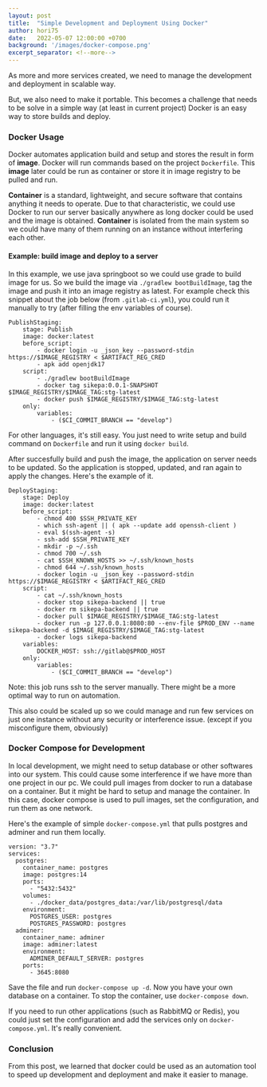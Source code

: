 ```yaml
---
layout: post
title:  "Simple Development and Deployment Using Docker"
author: hori75
date:   2022-05-07 12:00:00 +0700
background: '/images/docker-compose.png'
excerpt_separator: <!--more-->
---
```


As more and more services created, we need to manage the development and deployment in scalable way.
<!--more-->
But, we also need to make it portable. 
This becomes a challenge that needs to be solve in a simple way (at least in current project)
Docker is an easy way to store builds and deploy.

### Docker Usage

Docker automates application build and setup and stores the result in form of **image**. 
Docker will run commands based on the project `Dockerfile`.
This **image** later could be run as container or store it in image registry to be pulled and run.

**Container** is a standard, lightweight, and secure software that contains anything it needs to operate.
Due to that characteristic, we could use Docker to run our server basically anywhere as long docker could be used and the image is obtained.
**Container** is isolated from the main system so we could have many of them running on an instance without interfering each other.

#### Example: build image and deploy to a server

In this example, we use java springboot so we could use grade to build image for us.
So we build the image via `./gradlew bootBuildImage`, tag the image and push it into an image registry as latest.
For example check this snippet about the job below (from `.gitlab-ci.yml`), you could run it manually to try
(after filling the env variables of course).

```
PublishStaging:
    stage: Publish
    image: docker:latest
    before_script:
        - docker login -u _json_key --password-stdin https://$IMAGE_REGISTRY < $ARTIFACT_REG_CRED
        - apk add openjdk17
    script:
        - ./gradlew bootBuildImage
        - docker tag sikepa:0.0.1-SNAPSHOT $IMAGE_REGISTRY/$IMAGE_TAG:stg-latest
        - docker push $IMAGE_REGISTRY/$IMAGE_TAG:stg-latest
    only:
        variables:
            - ($CI_COMMIT_BRANCH == "develop")
```

For other languages, it's still easy. You just need to write setup and build command on `Dockerfile` and run it using `docker build`.

After succesfully build and push the image, the application on server needs to be updated.
So the application is stopped, updated, and ran again to apply the changes.
Here's the example of it.

```
DeployStaging:
    stage: Deploy
    image: docker:latest
    before_script:
        - chmod 400 $SSH_PRIVATE_KEY
        - which ssh-agent || ( apk --update add openssh-client )
        - eval $(ssh-agent -s)
        - ssh-add $SSH_PRIVATE_KEY
        - mkdir -p ~/.ssh
        - chmod 700 ~/.ssh
        - cat $SSH_KNOWN_HOSTS >> ~/.ssh/known_hosts
        - chmod 644 ~/.ssh/known_hosts
        - docker login -u _json_key --password-stdin https://$IMAGE_REGISTRY < $ARTIFACT_REG_CRED
    script:
        - cat ~/.ssh/known_hosts
        - docker stop sikepa-backend || true
        - docker rm sikepa-backend || true
        - docker pull $IMAGE_REGISTRY/$IMAGE_TAG:stg-latest
        - docker run -p 127.0.0.1:8080:80 --env-file $PROD_ENV --name sikepa-backend -d $IMAGE_REGISTRY/$IMAGE_TAG:stg-latest
        - docker logs sikepa-backend
    variables:
        DOCKER_HOST: ssh://gitlab@$PROD_HOST
    only:
        variables:
            - ($CI_COMMIT_BRANCH == "develop")
```

Note: this job runs ssh to the server manually. There might be a more optimal way to run on automation.

This also could be scaled up so we could manage and run few services on just one instance without any security or interference issue.
(except if you misconfigure them, obviously)


### Docker Compose for Development

In local development, we might need to setup database or other softwares into our system. 
This could cause some interference if we have more than one project in our pc.
We could pull images from docker to run a database on a container.
But it might be hard to setup and manage the container.
In this case, docker compose is used to pull images, set the configuration, and run them as one network.

Here's the example of simple `docker-compose.yml` that pulls postgres and adminer and run them locally. 

```
version: "3.7"
services:
  postgres:
    container_name: postgres
    image: postgres:14
    ports:
      - "5432:5432"
    volumes:
      - ./docker_data/postgres_data:/var/lib/postgresql/data
    environment:
      POSTGRES_USER: postgres
      POSTGRES_PASSWORD: postgres
  adminer:
    container_name: adminer
    image: adminer:latest
    environment:
      ADMINER_DEFAULT_SERVER: postgres
    ports:
      - 3645:8080
```

Save the file and run `docker-compose up -d`. Now you have your own database on a container.
To stop the container, use `docker-compose down`.

If you need to run other applications (such as RabbitMQ or Redis), you could just set the configuration and add the services
only on `docker-compose.yml`. It's really convenient.

### Conclusion

From this post, we learned that docker could be used as an automation tool to speed up development and deployment and make it easier to manage.

